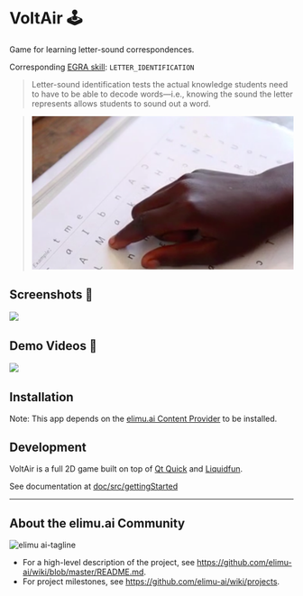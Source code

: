 # VoltAir 🕹

Game for learning letter-sound correspondences.

Corresponding [EGRA skill](https://github.com/elimu-ai/model/blob/master/src/main/java/ai/elimu/model/v2/enums/content/LiteracySkill.java): `LETTER_IDENTIFICATION`
> Letter-sound identification tests the actual knowledge students need to have to be able to decode words—i.e., knowing the sound the letter represents allows students to sound out a word.
    
> ![EGRA_LETTER_IDENTIFICATION.png](https://raw.githubusercontent.com/elimu-ai/webapp/master/src/main/webapp/static/img/admin/EGRA_LETTER_IDENTIFICATION.png)

## Screenshots 📸

<img width="640" src="https://cloud.githubusercontent.com/assets/15718174/26791495/91e7e628-4a17-11e7-9fb7-d75464cb1f6b.png" />

## Demo Videos 🎥

[![](https://i.ytimg.com/vi/CIBPmyaKbuk/hqdefault.jpg)](https://youtu.be/CIBPmyaKbuk)

## Installation

Note: This app depends on the [elimu.ai Content Provider](https://github.com/elimu-ai/content-provider) to be installed.

## Development

VoltAir is a full 2D game built on top of [Qt Quick] and [Liquidfun].

See documentation at [doc/src/gettingStarted](doc/src/gettingStarted)

  [Qt Quick]: http://qt-project.org/doc/qt-5/qtquick-index.html
  [Liquidfun]: http://google.github.io/liquidfun/

---

## About the elimu.ai Community

![elimu ai-tagline](https://user-images.githubusercontent.com/15718174/54360503-e8e88980-465c-11e9-9792-32b513105cf3.png)

 * For a high-level description of the project, see https://github.com/elimu-ai/wiki/blob/master/README.md.
 * For project milestones, see https://github.com/elimu-ai/wiki/projects.
